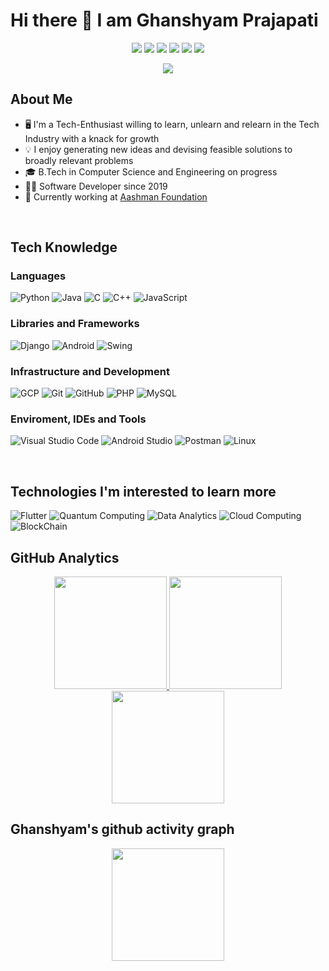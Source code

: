# Hi there 👋 I am Ghanshyam Prajapati

<p align="center">
<a href="https://www.linkedin.com/in/ghanshyam-prajapati"><img src="https://img.shields.io/badge/-Ghanshyam%20Prajapati-0077B5?style=flat-square&logo=Linkedin&logoColor=white"/></a>
<a href="https://instagram.com/ghanshyam_prajapati_0728"><img src="https://img.shields.io/badge/-@ghanshyam_prajapti_0728-eb349b?style=flat-square&logo=instagram&logoColor=white"/></a>
<a href="https://discord.com/users/Ghanshyam89#4187"><img src="https://img.shields.io/badge/-Ghanshyam89%239622-191970?style=flat-square&logo=discord&logoColor=white"/></a>
<a href="https://m.facebook.com/ghanshyam.username"><img src="https://img.shields.io/badge/-Ghanshyam Prajapati-4267B2?style=flat-square&logo=facebook&logoColor=white"/></a>
<a href="https://www.youtube.com/c/GhanshyamTheCOMRADE"><img src="https://img.shields.io/badge/-Ghanshyam The COMRADE-FF0000?style=flat-square&logo=youtube&logoColor=white"/></a>
<a href="https://about.me/ghanshyamprajapati"><img src="https://img.shields.io/badge/-Ghanshyam Prajapati-808080?style=flat-square&logo=google&logoColor=white"/></a>
<p align="center"> <img src="https://komarev.com/ghpvc/?username=Ghanshyam89&label=Ghanshyam's%20Profile%20Views&color=135429&style=flat&logoColor=white"/> </p>

## About Me 

- 🖥️ I'm a Tech-Enthusiast willing to learn, unlearn and relearn in the Tech Industry with a knack for growth
- 💡 I enjoy generating new ideas and devising feasible solutions to broadly relevant problems
- 🎓 B.Tech in Computer Science and Engineering on progress
- 🧑‍💻 Software Developer since 2019
- 💼 Currently working at <a href="http://www.aasmaanfoundation.org/about.html">Aashman Foundation</a>

</br>

## Tech Knowledge

### Languages
  ![Python](https://img.shields.io/badge/-Python-lightgrey?style=flat&logo=python)
  ![Java](https://img.shields.io/badge/-Java-lightgrey?style=flat&logo=java&logoColor=7e10cc)
  ![C](https://img.shields.io/badge/-C-lightgrey?style=flat&logo=C&logoColor=7e10cc)
  ![C++](https://img.shields.io/badge/-C++-lightgrey?style=flat&logo=cplusplus&logoColor=7e10cc)
  ![JavaScript](https://img.shields.io/badge/-JavaScript-lightgrey?style=flat&logo=javascript)
  
### Libraries and Frameworks
 ![Django](https://img.shields.io/badge/-Django-333333?style=flat&logo=django)
 ![Android](https://img.shields.io/badge/-Android-333333?style=flat&logo=android)
 ![Swing](https://img.shields.io/badge/-Swing-333333?style=flat&logo=java&logoColor=f73636)
   
### Infrastructure and Development
   ![GCP](https://img.shields.io/badge/-Google%20Cloud%20Platform-333333?style=flat&logo=googlecloud)
  ![Git](https://img.shields.io/badge/-Git-333333?style=flat&logo=git)
  ![GitHub](https://img.shields.io/badge/-GitHub-333333?style=flat&logo=github)
  ![PHP](https://img.shields.io/badge/-PHP-333333?style=flat&logo=php)
  ![MySQL](https://img.shields.io/badge/-MySQL-333333?style=flat&logo=mysql)

### Enviroment, IDEs and Tools
  ![Visual Studio Code](https://img.shields.io/badge/-Visual%20Studio%20Code-333333?style=flat&logo=visual-studio-code&logoColor=007ACC)
  ![Android Studio](https://img.shields.io/badge/-Android%20Studio-333333?style=flat&logo=android-studio&logoColor=007ACC)
  ![Postman](https://img.shields.io/badge/-Postman-333333?style=flat&logo=postman)
  ![Linux](https://img.shields.io/badge/-Linux-333333?style=flat&logo=linux)

</br>

## Technologies I'm interested to learn more 

  ![Flutter](https://img.shields.io/badge/-Flutter-333333?style=flat&logo=flutter&logoColor=42bff5)
  ![Quantum Computing](https://img.shields.io/badge/-Quantum%20Computing-333333?style=flat&logo=circle&logoColor=42bff5)
  ![Data Analytics](https://img.shields.io/badge/-Data_Analytics-333333?style=flat&logo=python&logoColor=42bff5)
  ![Cloud Computing](https://img.shields.io/badge/-Cloud-333333?style=flat&logo=googlecloud&logoColor=42bff5)
  ![BlockChain](https://img.shields.io/badge/-BlockChain-333333?style=flat&logo=circle&logoColor=42bff5)
</br>

## GitHub Analytics 

<p align="center">
<a href="https://github.com/Ghanshyam89">
  <img height="180em" src="https://github-readme-stats.vercel.app/api?username=Ghanshyam89&count_private=true&show_icons=true&theme=merko" />
  <img height="180em" src="https://github-readme-stats-eight-theta.vercel.app/api/top-langs/?username=Ghanshyam89&theme=merko&layout=compact&langs_count=10&exclude_repo=gamebase&hide=objective-c,c,java" />
  <img align="center" height="180em" src="https://github-readme-streak-stats.herokuapp.com/?user=Ghanshyam89&theme=merko"/>
</a>
</p>

## Ghanshyam's github activity graph

<p align="center">
<a href="https://github.com/Ghanshyam89">
  <img align="center" height="180em" src="https://activity-graph.herokuapp.com/graph?username=Ghanshyam89&theme=xcode"/>
</a>
</p>

<!--
**DouglasDRF/DouglasDRF** is a ✨ _special_ ✨ repository because its `README.md` (this file) appears on your GitHub profile.

Here are some ideas to get you started:

- 🔭 I’m currently working on ...
- 🌱 I’m currently learning ...
- 👯 I’m looking to collaborate on ...
- 🤔 I’m looking for help with ...
- 💬 Ask me about ...
- 📫 How to reach me: ...
- 😄 Pronouns: ...
- ⚡ Fun fact: ...
-->
